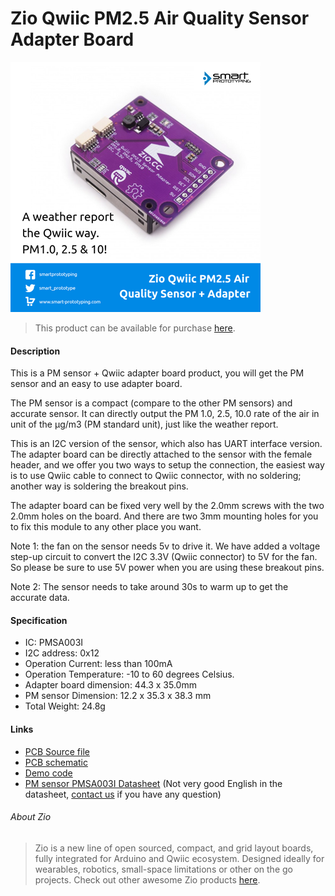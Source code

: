 # Zio Qwiic PM2.5 Air Quality Sensor Adapter Board

![](pm25.png)

> This product can be available for purchase [here](https://www.smart-prototyping.com/Zio-Qwiic-PM-Air-Quality-Sensor-and-Adapter-Board).



#### Description

This is a PM sensor + Qwiic adapter board product, you will get the PM sensor and an easy to use adapter board.


The PM sensor is a compact (compare to the other PM sensors) and accurate sensor. It can directly output the PM 1.0, 2.5, 10.0 rate of the air in unit of the µg/m3 (PM standard unit), just like the weather report.

This is an I2C version of the sensor, which also has UART interface version.  The adapter board can be directly attached to the sensor with the female header, and we offer you two ways to setup the connection, the easiest way is to use Qwiic cable to connect to Qwiic connector, with no soldering; another way is soldering the breakout pins. 

The adapter board can be fixed very well by the 2.0mm screws with the two 2.0mm holes on the board. And there are two 3mm mounting holes for you to fix this module to any other place you want.

Note 1: the fan on the sensor needs 5v to drive it. We have added a voltage step-up circuit to convert the I2C 3.3V (Qwiic connector) to 5V for the fan. So please be sure to use 5V power when you are using these breakout pins.

Note 2: The sensor needs to take around 30s to warm up to get the accurate data.




#### Specification

* IC: PMSA003I
* I2C address: 0x12
* Operation Current: less than 100mA
* Operation Temperature: -10 to 60 degrees Celsius.
* Adapter board dimension: 44.3 x 35.0mm
* PM sensor Dimension: 12.2 x 35.3 x 38.3 mm
* Total Weight: 24.8g


#### Links

* [PCB Source file](https://github.com/ZIOCC/Zio-Qwiic-PM2.5-Air-Quality-Sensor-Adapter-Board/tree/master/EAGLE)
* [PCB schematic](https://github.com/ZIOCC/Zio-Qwiic-PM2.5-Air-Quality-Sensor-Adapter-Board/blob/master/zio%20qwiic%20pm%20sensor%20adapter%20board.pdf)
* [Demo code](https://github.com/ZIOCC/Zio-Qwiic-PM2.5-Air-Quality-Sensor-Adapter-Board/tree/master/PMSA003I)
* [PM sensor PMSA003I Datasheet](https://github.com/ZIOCC/Zio-Qwiic-PM2.5-Air-Quality-Sensor-Adapter-Board/blob/master/PMSA003%20series%20data%20manua_English_V2.6.pdf) (Not very good English in the datasheet, [contact us](mailto:info@smart-prototyping.com) if you have any question)





###### About Zio
> Zio is a new line of open sourced, compact, and grid layout boards, fully integrated for Arduino and Qwiic ecosystem. Designed ideally for wearables, robotics, small-space limitations or other on the go projects. Check out other awesome Zio products [here](https://www.smart-prototyping.com/Zio).
